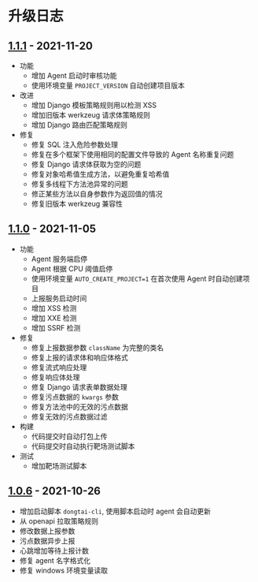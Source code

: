 # 升级日志

## [1.1.1](https://github.com/HXSecurity/DongTai-agent-python/releases/tag/v1.1.1) - 2021-11-20

* 功能
  * 增加 Agent 启动时审核功能
  * 使用环境变量 `PROJECT_VERSION` 自动创建项目版本
* 改进
  * 增加 Django 模板策略规则用以检测 XSS
  * 增加旧版本 werkzeug 请求体策略规则
  * 增加 Django 路由匹配策略规则
* 修复
  * 修复 SQL 注入危险参数处理
  * 修复在多个框架下使用相同的配置文件导致的 Agent 名称重复问题
  * 修复 Django 请求体获取为空的问题
  * 修复对象哈希值生成方法，以避免重复哈希值
  * 修复多线程下方法池异常的问题
  * 修正某些方法以自身参数作为返回值的情况
  * 修复旧版本 werkzeug 兼容性

## [1.1.0](https://github.com/HXSecurity/DongTai-agent-python/releases/tag/v1.1.0) - 2021-11-05

* 功能
  * Agent 服务端启停
  * Agent 根据 CPU 阈值启停
  * 使用环境变量 `AUTO_CREATE_PROJECT=1` 在首次使用 Agent 时自动创建项目
  * 上报服务启动时间
  * 增加 XSS 检测
  * 增加 XXE 检测
  * 增加 SSRF 检测
* 修复
  * 修复上报数据参数 `className` 为完整的类名
  * 修复上报的请求体和响应体格式
  * 修复流式响应处理
  * 修复响应体处理
  * 修复 Django 请求表单数据处理
  * 修复污点数据的 `kwargs` 参数
  * 修复方法池中的无效的污点数据
  * 修复无效的污点数据过滤
* 构建
  * 代码提交时自动打包上传
  * 代码提交时自动执行靶场测试脚本
* 测试
  * 增加靶场测试脚本

## [1.0.6](https://github.com/HXSecurity/DongTai-agent-python/releases/tag/v1.0.6) - 2021-10-26

* 增加启动脚本 `dongtai-cli`, 使用脚本启动时 agent 会自动更新
* 从 openapi 拉取策略规则
* 修改数据上报参数
* 污点数据异步上报
* 心跳增加等待上报计数
* 修复 agent 名字格式化
* 修复 windows 环境变量读取
